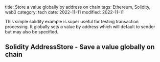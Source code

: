 title: Store a value globally by address on chain
tags: Ethereum, Solidity, web3
category: tech
date: 2022-11-11
modified: 2022-11-11

This simple solidity example is super useful for testing transaction processing.  It globally sets a value by address which will default to sender but may also be specified.

## Solidity AddressStore - Save a value globally on chain

<script src="https://gist.github.com/jac18281828/4d216cb57833a9abd13f5299408cf9e1.js"></script>
